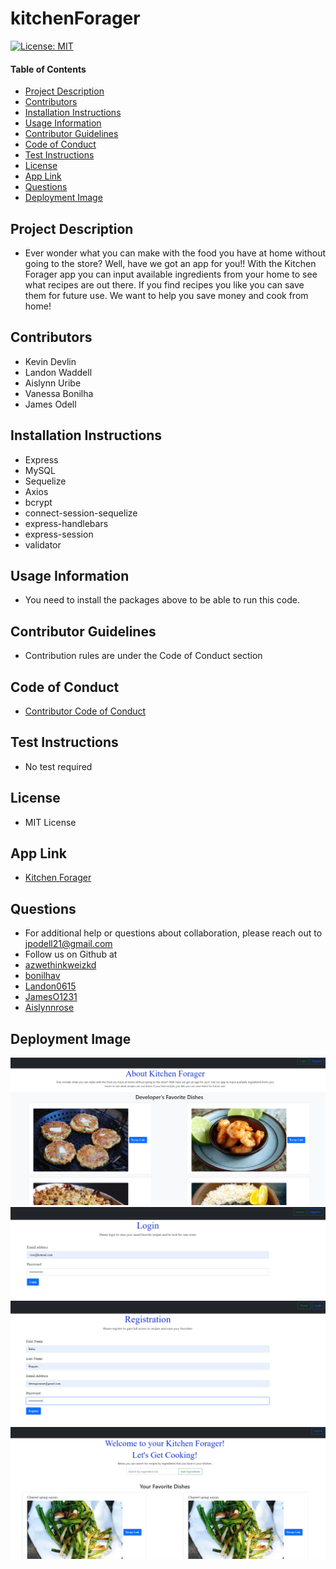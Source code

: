 # kitchenForager
[![License: MIT](https://img.shields.io/badge/License-MIT-yellow.svg)](https://opensource.org/licenses/MIT)
  
#### Table of Contents
* [Project Description](#project-description)
* [Contributors](#contributors)
* [Installation Instructions](#installation-instructions)
* [Usage Information](#usage-information)
* [Contributor Guidelines](#contributor-guidelines)
* [Code of Conduct](#code-of-conduct)
* [Test Instructions](#test-instructions)
* [License](#license)
* [App Link](#app-link)
* [Questions](#questions)
* [Deployment Image](#deployment-image)

## Project Description
* Ever wonder what you can make with the food you have at home without going to the store? Well, have we got an app for you!! With the Kitchen Forager app you can input available ingredients from your home to see what recipes are out there. If you find recipes you like you can save them for future use. We want to help you save money and cook from home!

## Contributors
* Kevin Devlin
* Landon Waddell
* Aislynn Uribe
* Vanessa Bonilha
* James Odell

## Installation Instructions
* Express
* MySQL
* Sequelize
* Axios
* bcrypt
* connect-session-sequelize
* express-handlebars
* express-session
* validator

## Usage Information
* You need to install the packages above to be able to run this code.

## Contributor Guidelines
* Contribution rules are under the Code of Conduct section

## Code of Conduct
* [Contributor Code of Conduct](https://www.contributor-covenant.org/version/2/0/code_of_conduct/code_of_conduct.md)

## Test Instructions
* No test required

## License
* MIT License

## App Link
* [Kitchen Forager](https://kitchenforager.herokuapp.com/)

## Questions
* For additional help or questions about collaboration, please reach out to jpodell21@gmail.com
* Follow us on Github at 
* [azwethinkweizkd](https://github.com/azwethinkweizkd)
* [bonilhav](https://github.com/bonilhav)
* [Landon0615](https://github.com/Landon0615)
* [JamesO1231](http://github.com/JamesO1231)
* [Aislynnrose](https://github.com/Aislynnrose)

## Deployment Image
![Alt text](./images/homePage.PNG)
![Alt text](./images/loginPage.PNG)
![Alt text](./images/registrationPage.PNG)
![Alt text](./images/userFavoriteHome.PNG)
